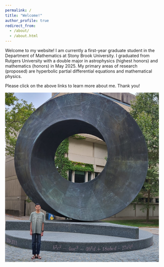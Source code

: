```yaml
---
permalink: /
title: "Welcome!"
author_profile: true
redirect_from: 
  - /about/
  - /about.html
---
```

<style>
img {
  display: block;
  margin-left: auto;
  margin-right: auto;
}
</style>


Welcome to my website! I am currently a first-year graduate student in the Department of Mathematics at Stony Brook University. I graduated from Rutgers University with a double major in astrophysics (highest honors) and mathematics (honors) in May 2025. My primary areas of research (proposed) are hyperbolic partial differential equations and mathematical physics. 

Please click on the above links to learn more about me. Thank you!

<img src = "../images/IMG-20250817-WA0004.jpg" width = "600">
